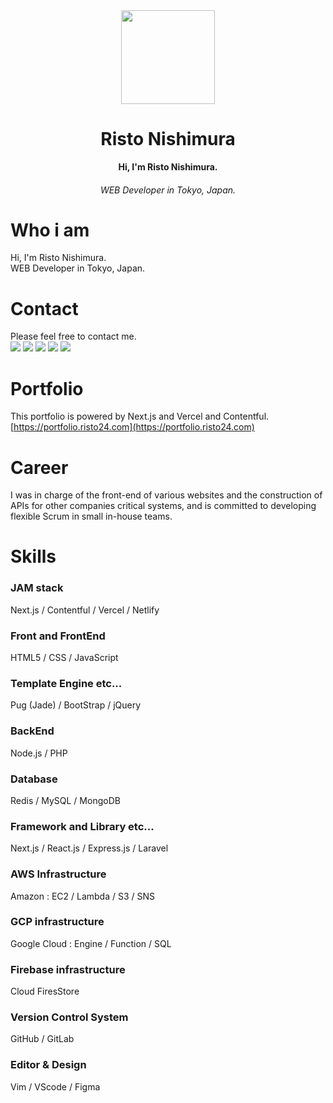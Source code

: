 [github-badge]: https://img.shields.io/badge/github--blue.svg?style=social&logo=github
[github-link]: https://github.com/risto24
[facebook-badge]: https://img.shields.io/badge/facebook--blue.svg?style=social&logo=facebook
[facebook-link]: https://facebook.com/risto24
[qiita-badge]: https://img.shields.io/badge/qiita--green.svg?style=social&logo=qiita
[qiita-link]: https://qiita.com/risto24
[wantedly-badge]: https://img.shields.io/badge/wantedly--blue.svg?style=social&logo=wikipedia
[wantedly-link]: https://www.wantedly.com/users/98406748
[twitter-badge]: https://img.shields.io/badge/twitter--blue.svg?style=social&logo=twitter
[twitter-link]: https://twitter.com/risto_jp

<div align="center">
  <img src="https://avatars3.githubusercontent.com/u/46432541?s=460&u=aadad697e30023f899e1c9bfd3c978867f636a84&v=4" width="150">
  <h1>Risto Nishimura</h1>
  <strong>Hi, I'm Risto Nishimura. </strong>
  <h6>WEB Developer in Tokyo, Japan.</h6>
</div>

# Who i am
Hi, I'm Risto Nishimura. <br>
WEB Developer in Tokyo, Japan.

# Contact
Please feel free to contact me. <br>
[![][github-badge]][github-link] [![][facebook-badge]][facebook-link] [![][qiita-badge]][qiita-link] [![][wantedly-badge]][wantedly-link] [![][twitter-badge]][twitter-link]

# Portfolio
This portfolio is powered by Next.js and Vercel and Contentful. <br>
[https://portfolio.risto24.com](https://portfolio.risto24.com)

# Career
I was in charge of the front-end of various websites and the construction of APIs for other companies critical systems, and is committed to developing flexible Scrum in small in-house teams. 

# Skills

### JAM stack
Next.js / Contentful / Vercel / Netlify

### Front and FrontEnd
HTML5 / CSS / JavaScript

### Template Engine etc...
Pug (Jade) / BootStrap / jQuery

### BackEnd
Node.js / PHP

### Database
Redis / MySQL / MongoDB

### Framework and Library etc...
Next.js / React.js / Express.js / Laravel

### AWS Infrastructure
Amazon : EC2 / Lambda / S3 / SNS

### GCP infrastructure
Google Cloud : Engine / Function / SQL

### Firebase infrastructure
Cloud FiresStore

### Version Control System
GitHub / GitLab

### Editor & Design
Vim / VScode / Figma
